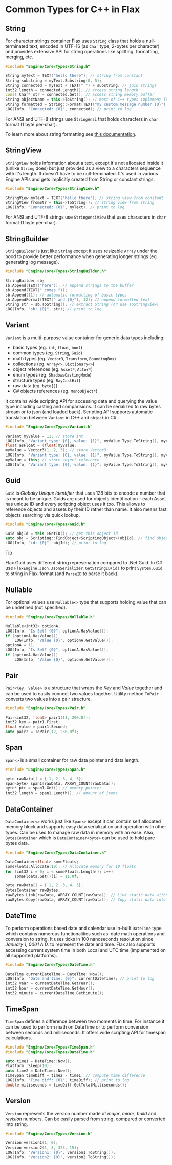 # Common Types for C\+\+ in Flax

## String

For character strings container Flax uses `String` class that holds a null-terminated text, encoded in UTF-16 (as `Char` type, 2-bytes per character) and provides extensive API for string operations like splitting, formatting, merging, etc.

```cpp
#include "Engine/Core/Types/String.h"

String myText = TEXT("hello there"); // string from constant
String substring = myText.Substring(0, 5);
String connected = myText + TEXT(" ") + substring; // join strings
int32 length = connected.Length(); // access string length
const Char* str = connected.Get(); // access string memory buffer
String objectName = this->ToString(); // most of C++ types implement ToString() method
String formatted = String::Format(TEXT("my custom message number {0}"), 11); // format strings like a pro
LOG(Info, "Connected: {0}", connected); // print to log
```

For ANSI and UTF-8 strings use `StringAnsi` that holds characters in `char` format (1 byte per-char).

To learn more about string formatting see [this documentation](string-formatting.md).

## StringView

`StringView` holds information about a text, except it's not allocated inside it (unlike `String` does) but just provided as a view to a characters sequence with it's length. It doesn't have to be null-terminated. It's used in various Engine APIs and gets implicitly created from String or constant strings.

```cpp
#include "Engine/Core/Types/StringView.h"

StringView myText = TEXT("hello there"); // string view from constant
StringView fromStr = this->ToString(); // string view from string
LOG(Info, "Connected: {0}", myText); // print to log
```

For ANSI and UTF-8 strings use `StringAnsiView` that uses characters in `char` format (1 byte per-char).

## StringBuilder

`StringBuilder` is just like `String` except it uses resizable `Array` under the hood to provide better performance when generating longer strings (eg. generating log message).

```cpp
#include "Engine/Core/Types/StringBuilder.h"

StringBuilder sb;
sb.Append(TEXT("here")); // append strings to the buffer
sb.Append(TEXT(" comes "));
sb.Append(11); // automatic formatting of basic types
sb.AppendFormat(TEXT(" and {0}"), 12); // append formatted text
String str = sb.ToString(); // extract String (or use ToStringView)
LOG(Info, "sb: {0}", str); // print to log
```

## Variant

`Variant` is a multi-purpose value container for generic data types including:
* basic types (eg. `int`, `float`, `bool`)
* common types (eg. `String`, `Guid`)
* math types (eg. `Vector3`, `Transform`, `BoundingBox`)
* collections (eg. `Array<>`, `Dictionary<>`)
* object references (eg. `Asset*`, `Actor*`)
* enum types (eg. `ShadowsCastingMode`)
* structure types (eg. `RayCastHit`)
* raw data (eg. `byte[]`)
* C# objects references (eg. `MonoObject*`)

It contains wide scripting API for accessing data and querying the value type including casting and comparisions. It can be serialized to raw bytes stream or to json (and loaded back). Scripting API supports automatic translation between `Variant` in C++ and `object` in C#.

```cpp
#include "Engine/Core/Types/Variant.h"

Variant myValue = 11; // store int
LOG(Info, "Variant type: {0}, value: {1}", myValue.Type.ToString(), myValue.ToString());
float asFloat = (float)myValue;
myValue = Vector3(1, 2, 3); // store Vector3
LOG(Info, "Variant type: {0}, value: {1}", myValue.Type.ToString(), myValue.ToString());
myValue = this; // store object reference
LOG(Info, "Variant type: {0}, value: {1}", myValue.Type.ToString(), myValue.ToString());
```

## Guid

`Guid` is *Globally Unique Identifier* that uses 128 bits to encode a number that is meant to be unique. Guids are used for objects identification - each Asset has unique ID and every scripting object uses it too. This allows to reference objects and assets by their ID rather than name. It also means fast objects searching via quick lookup.

```cpp
#include "Engine/Core/Types/Guid.h"

Guid objId = this->GetID(); // get this object id
auto obj = Scripting::FindObject<ScriptingObject>(objId); // find object by id
LOG(Info, "id: {0}", objId); // print to log
```

> [!Tip]
> Flax Guid uses different string represenation compared to .Net Guid. In C# use `FlaxEngine.Json.JsonSerializer.GetStringID(id)` to print `System.Guid` to string in Flax-format (and `ParseID` to parse it back).

## Nullable

For optional values use `Nullable<>` type that supports holding value that can be undefined (not specified).

```cpp
#include "Engine/Core/Types/Nullable.h"

Nullable<int32> optionA;
LOG(Info, "Is Set? {0}", optionA.HasValue());
if (optionA.HasValue())
	LOG(Info, "Value {0}", optionA.GetValue());
optionA = 11;
LOG(Info, "Is Set? {0}", optionA.HasValue());
if (optionA.HasValue())
	LOG(Info, "Value {0}", optionA.GetValue());
```

## Pair

`Pair<Key, Value>` is a structure that wraps the *Key* and *Value* together and can be used to easily connect two values together. Utility method `ToPair` converts two values into a pair structure.

```cpp
#include "Engine/Core/Types/Pair.h"

Pair<int32, float> pair1(11, 200.0f);
int32 key = pair1.First;
float value = pair1.Second;
auto pair2 = ToPair(12, 230.0f);
```

## Span

`Span<>` is a small container for raw data pointer and data length.

```cpp
#include "Engine/Core/Types/Span.h"

byte rawData[] = { 1, 2, 3, 4, 5};
Span<byte> span1(rawData, ARRAY_COUNT(rawData));
byte* ptr = span1.Get(); // memory pointer
int32 length = span1.Length(); // amount of items
```

## DataContainer

`DataContainer<>` works just like `Span<>` except it can contain self allocated memory block and supports easy data serialization and operation with other types. Can be used to manage raw data in memory with an ease. Also, `BytesContainer` which is `DataContainer<byte>` can be used to hold pure bytes data.

```cpp
#include "Engine/Core/Types/DataContainer.h"

DataContainer<float> someFloats;
someFloats.Allocate(10); // Allocate memory for 10 floats
for (int32 i = 0; i < someFloats.Length(); i++)
	someFloats.Get()[i] = 11.0f;

byte rawData[] = { 1, 2, 3, 4, 5};
BytesContainer rawBytes;
rawBytes.Link(rawData, ARRAY_COUNT(rawData)); // Link static data without allocating
rawBytes.Copy(rawData, ARRAY_COUNT(rawData)); // Copy static data into self allocated memory
```

## DateTime

To perform operations based date and calendar use in-built `DateTime` type which contains numerous functionalities such as: date math operations and conversion to string.  It uses ticks in 100 nanoseconds resolution since *January 1, 0001 A.D.* to represent the date and time. Flax also supports accessing current system time in both Local and UTC time (implemented on all supported platforms).

```cpp
#include "Engine/Core/Types/DateTime.h"

DateTime currentDateTime = DateTime::Now();
LOG(Info, "Date and time: {0}", currentDateTime); // print to log
int32 year = currentDateTime.GetYear();
int32 hour = currentDateTime.GetHour();
int32 minute = currentDateTime.GetMinute();
```

## TimeSpan

`TimeSpan` defines a difference between two moments in time. For instance it can be used to perform math on DateTime or to perform conversion between seconds and milliseconds. It offers wide scripting API for timespan calculations.

```cpp
#include "Engine/Core/Types/TimeSpan.h"
#include "Engine/Core/Types/DateTime.h"

auto time1 = DateTime::Now();
Platform::Sleep(10);
auto time2 = DateTime::Now();
TimeSpan timeDiff = time2 - time1; // compute time difference
LOG(Info, "Time diff: {0}", timeDiff); // print to log
double miliseconds = timeDiff.GetTotalMilliseconds();
```

## Version

`Version` represents the version number made of *major*, *minor*, *build* and *revision* numbers. Can be easily parsed from string, compared or converted into string.

```cpp
#include "Engine/Core/Types/Version.h"

Version version1(1, 0);
Version version2(1, 3, 323, 15);
LOG(Info, "Version1: {0}", version1.ToString());
LOG(Info, "Version2: {0}", version2.ToString());
```
